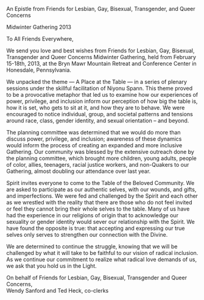 An Epistle from Friends for Lesbian, Gay, Bisexual, Transgender, and Queer Concerns

Midwinter Gathering 2013

To All Friends Everywhere,

We send you love and best wishes from Friends for Lesbian, Gay, Bisexual, Transgender and Queer Concerns Midwinter Gathering, held from February 15-18th, 2013, at the Bryn Mawr Mountain Retreat and Conference Center in Honesdale, Pennsylvania.

We unpacked the theme &mdash; A Place at the Table &mdash; in a series of plenary sessions under the skillful facilitation of Niyonu Spann. This theme proved to be a provocative metaphor that led us to examine how our experiences of power, privilege, and inclusion inform our perception of how big the table is, how it is set, who gets to sit at it, and how they are to behave. We were encouraged to notice individual, group, and societal patterns and tensions around race, class, gender identity, and sexual orientation – and beyond.

The planning committee was determined that we would do more than discuss power, privilege, and inclusion; awareness of these dynamics would inform the process of creating an expanded and more inclusive Gathering. Our community was blessed by the extensive outreach done by the planning committee, which brought more children, young adults, people of color, allies, teenagers, racial justice workers, and non-Quakers to our Gathering, almost doubling our attendance over last year. 

Spirit invites everyone to come to the Table of the Beloved Community. We are asked to participate as our authentic selves, with our wounds, and gifts, and imperfections. We were fed and challenged by the Spirit and each other as we wrestled with the reality that there are those who do not feel invited or feel they cannot bring their whole selves to the table. Many of us have had the experience in our religions of origin that to acknowledge our sexuality or gender identity would sever our relationship with the Spirit. We have found the opposite is true: that accepting and expressing our true selves only serves to strengthen our connection with the Divine.

We are determined to continue the struggle, knowing that we will be challenged by what it will take to be faithful to our vision of radical inclusion. As we continue our commitment to realize what radical love demands of us, we ask that you hold us in the Light.

On behalf of Friends for Lesbian, Gay, Bisexual, Transgender and Queer Concerns,  
Wendy Sanford and Ted Heck, co-clerks
